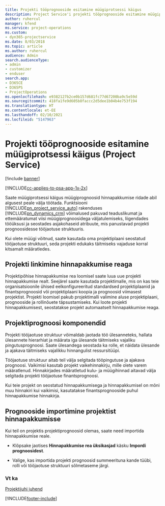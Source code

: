 ```yaml
---
title: Projekti tööprognooside esitamine müügiprotsessi käigus
description: Project Service'i projekti tööprognooside esitamine müügiprotsessi käigus
author: ruhercul
manager: kfend
ms.service: project-operations
ms.custom:
- dyn365-projectservice
ms.date: 8/03/2018
ms.topic: article
ms.author: ruhercul
audience: Admin
search.audienceType:
- admin
- customizer
- enduser
search.app:
- D365CE
- D365PS
- ProjectOperations
ms.openlocfilehash: e9382127b2ce0b157d681fc77d67200ba9c5e59d
ms.sourcegitcommit: 418fa1fe9d605b8faccc2d5dee1b04b4e753f194
ms.translationtype: HT
ms.contentlocale: et-EE
ms.lasthandoff: 02/10/2021
ms.locfileid: "5147963"
---
```

# <a name="provide-work-estimates-for-a-project-during-the-sales-process-project-service"></a>Projekti tööprognooside esitamine müügiprotsessi käigus (Project Service)

[!include [banner](../includes/psa-now-project-operations.md)]

[!INCLUDE[cc-applies-to-psa-app-1x-2x](../includes/cc-applies-to-psa-app-1x-2x.md)]

Saate müügiprotsessi käigus müügiprognoosid hinnapakkumise ridade abil algusest peale välja töötada. Funktsiooni [!INCLUDE[pn_project_service_auto](../includes/pn-project-service-auto.md)] rakenduses [!INCLUDE[pn_dynamics_crm](../includes/pn-dynamics-crm.md)] võimalused pakuvad teaduslikumat ja ettemääratumat viisi müügiprognoosidega väljatulemiseks, liigendades tööüksusi ja seostades asjakohaseid atribuute, mis panustavad projekti prognoosidesse tööjaotuse struktuuris.  
  
 Kui olete müügi võitnud, saate kasutada oma projektiplaani seostatud tööjaotuse struktuuri, seda projekti edukaks täitmiseks vajaduse korral kitsamalt määratledes.  
  
## <a name="link-a-project-to-a-quote-line"></a>Projekti linkimine hinnapakkumise reaga  
 Projektipõhise hinnapakkumise rea loomisel saate luua uue projekti hinnapakkumise realt. Seejärel saate kasutada projektimalle, mis on kas teie organisatsioonile ühised eelkonfigureeritud standardsed projektiplaanid ja finantsprognoosid või projektiplaani koopia ja prognoosid viimasest projektist. Projekti loomisel pakub projektimalli valimine aluse projektiplaani, prognooside ja rollinõuete täpsustamiseks. Kui loote projekti hinnapakkumisest, seostatakse projekt automaatselt hinnapakkumise reaga.  
  
## <a name="project-estimate-components"></a>Projektiprognoosi komponendid  
 Projekti tööjaotuse struktuur võimaldab jaotada töö ülesanneteks, hallata ülesannete hierarhiat ja määrata iga ülesande täitmiseks vajaliku pingutusprognoosi. Saate ülesandega seostada ka rolle, et näidata ülesande ja ajakava täitmiseks vajalikku hinnangulist ressursitüüpi.  
  
 Tööjaotuse struktuur aitab teil välja selgitada tööpingutuse ja ajakava prognoosi. Vaikimisi kasutab projekt vaikehinnakirju, mille olete varem määratlenud. Hinnakirjades määratletud kulu- ja müügihinnad aitavad välja selgitada projekti tööjaotuse finantsprognoosi.  
  
 Kui teie projekt on seostatud hinnapakkumisega ja hinnapakkumisel on mõni muu hinnakiri kui vaikimisi, kasutatakse finantsprognooside puhul hinnapakkumise hinnakirja.  
  
## <a name="import-estimates-from-a-project-into-a-quote"></a>Prognooside importimine projektist hinnapakkumisse  
 Kui teil on projektis projektiprognoosid olemas, saate need importida hinnapakkumise reale.  
  
-   Klõpsake jaotises **Hinnapakkumise rea üksikasjad** käsku **Impordi prognoosidest**. 

-   Valige, kas importida projekti prognoosid summeerituna kande tüübi, rolli või tööjaotuse struktuuri sõlmetaseme järgi.  
  
### <a name="see-also"></a>Vt ka  
 [Projektijuhi juhend](../psa/project-manager-guide.md)


[!INCLUDE[footer-include](../includes/footer-banner.md)]